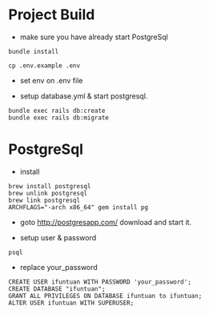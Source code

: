 Project Build
===============

- make sure you have already start PostgreSql

```
bundle install
```

```
cp .env.example .env
```
- set env on .env file

- setup database.yml & start postgresql.

```
bundle exec rails db:create
bundle exec rails db:migrate
```

PostgreSql
=================

- install

```
brew install postgresql
brew unlink postgresql
brew link postgresql
ARCHFLAGS="-arch x86_64" gem install pg
```

- goto http://postgresapp.com/ download and start it.

- setup user & password

```
psql
```

- replace your_password

```
CREATE USER ifuntuan WITH PASSWORD 'your_password';
CREATE DATABASE "ifuntuan";
GRANT ALL PRIVILEGES ON DATABASE ifuntuan to ifuntuan;
ALTER USER ifuntuan WITH SUPERUSER;
```
